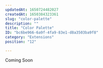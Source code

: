```yaml
---
updatedAt: 1650724482027
createdAt: 1650384323361
slug: "color-palette"
description: ""
title: "Color Palette"
ID: "bc6be966-6a9f-4fa9-83e1-d8a3503ba9f8"
category: "Extensions"
position: "12"

---
```

<alert type="warning">

Coming Soon

</alert>